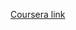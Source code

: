 [Coursera link](https://www.coursera.org/learn/mathematical-thinking?irclickid=Vfh2I63X3xyPTNcX9oQhrxboUkFWi5TpZx8yRw0&irgwc=1&utm_medium=partners&utm_source=impact&utm_campaign=2331964&utm_content=b2c)
